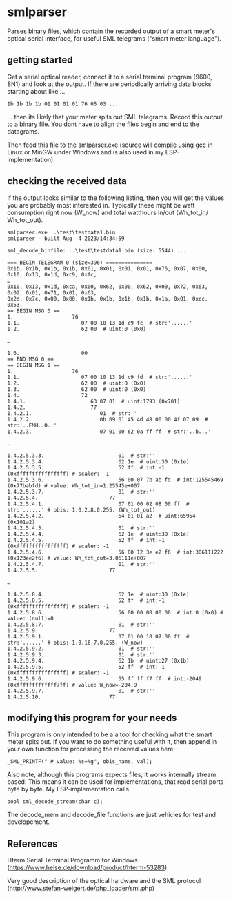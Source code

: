 # smlparser
Parses binary files, which contain the recorded output of a smart meter's optical serial interface, for useful SML telegrams ("smart meter language").

## getting started

Get a serial optical reader, connect it to a serial terminal program (9600, 8N1) and look at the output.
If there are periodically arriving data blocks starting about like ...
```
1b 1b 1b 1b 01 01 01 01 76 05 03 ...
```
... then its likely that your meter spits out SML telegrams.
Record this output to a binary file. You dont have to align the files begin and end to the datagrams.

Then feed this file to the smlparser.exe (source will compile using gcc in Linux or MinGW under Windows and is also used in my ESP-implementation).

## checking the received data

If the output looks similar to the following listing, then you will get the values you are probably most interested in.
Typically these might be
watt consumption right now (W_now) and
total watthours in/out (Wh_tot_in/ Wh_tot_out).

```
smlparser.exe ..\test\testdata1.bin
smlparser - built Aug  4 2023/14:34:59

sml_decode_binfile: ..\test\testdata1.bin (size: 5544) ...

=== BEGIN TELEGRAM 0 (size=396) ===============
0x1b, 0x1b, 0x1b, 0x1b, 0x01, 0x01, 0x01, 0x01, 0x76, 0x07, 0x00, 0x10, 0x13, 0x1d, 0xc9, 0xfc,
…
0x10, 0x13, 0x1d, 0xca, 0x00, 0x62, 0x00, 0x62, 0x00, 0x72, 0x63, 0x02, 0x01, 0x71, 0x01, 0x63,
0x2d, 0x7c, 0x00, 0x00, 0x1b, 0x1b, 0x1b, 0x1b, 0x1a, 0x01, 0xcc, 0x53,
== BEGIN MSG 0 ==
1.                   76
1.1.                    07 00 10 13 1d c9 fc  # str:'......'
1.2.                    62 00  # uint:0 (0x0)

…

1.6.                    00
== END MSG 0 ==
== BEGIN MSG 1 ==
1.                   76
1.1.                    07 00 10 13 1d c9 fd  # str:'......'
1.2.                    62 00  # uint:0 (0x0)
1.3.                    62 00  # uint:0 (0x0)
1.4.                    72
1.4.1.                     63 07 01  # uint:1793 (0x701)
1.4.2.                     77
1.4.2.1.                      01  # str:''
1.4.2.2.                      0b 09 01 45 4d 48 00 00 4f 07 09  # str:'..EMH..O..'
1.4.2.3.                      07 01 00 62 0a ff ff  # str:'..b...'

…

1.4.2.5.3.3.                        01  # str:''
1.4.2.5.3.4.                        62 1e  # uint:30 (0x1e)
1.4.2.5.3.5.                        52 ff  # int:-1 (0xffffffffffffffff) # scaler: -1
1.4.2.5.3.6.                        56 00 07 7b ab fd  # int:125545469 (0x77babfd) # value: Wh_tot_in=1.25545e+007
1.4.2.5.3.7.                        01  # str:''
1.4.2.5.4.                       77
1.4.2.5.4.1.                        07 01 00 02 08 00 ff  # str:'......' # obis: 1.0.2.8.0.255. (Wh_tot_out)
1.4.2.5.4.2.                        64 01 01 a2  # uint:65954 (0x101a2)
1.4.2.5.4.3.                        01  # str:''
1.4.2.5.4.4.                        62 1e  # uint:30 (0x1e)
1.4.2.5.4.5.                        52 ff  # int:-1 (0xffffffffffffffff) # scaler: -1
1.4.2.5.4.6.                        56 00 12 3e e2 f6  # int:306111222 (0x123ee2f6) # value: Wh_tot_out=3.06111e+007
1.4.2.5.4.7.                        01  # str:''
1.4.2.5.5.                       77

…

1.4.2.5.8.4.                        62 1e  # uint:30 (0x1e)
1.4.2.5.8.5.                        52 ff  # int:-1 (0xffffffffffffffff) # scaler: -1
1.4.2.5.8.6.                        56 00 00 00 00 00  # int:0 (0x0) # value: (null)=0
1.4.2.5.8.7.                        01  # str:''
1.4.2.5.9.                       77
1.4.2.5.9.1.                        07 01 00 10 07 00 ff  # str:'......' # obis: 1.0.16.7.0.255. (W_now)
1.4.2.5.9.2.                        01  # str:''
1.4.2.5.9.3.                        01  # str:''
1.4.2.5.9.4.                        62 1b  # uint:27 (0x1b)
1.4.2.5.9.5.                        52 ff  # int:-1 (0xffffffffffffffff) # scaler: -1
1.4.2.5.9.6.                        55 ff ff f7 ff  # int:-2049 (0xfffffffffffff7ff) # value: W_now=-204.9
1.4.2.5.9.7.                        01  # str:''
1.4.2.5.10.                      77
```

## modifying this program for your needs

This program is only intended to be a a tool for checking what the smart meter spits out.
If you want to do something useful with it, then append in your own function for processing the received values here:
```
_SML_PRINTF(" # value: %s=%g", obis_name, val);
```
Also note, although this programs expects files, it works internally stream based: This means it can be used for implementations, that read serial ports byte by byte.
My ESP-implementation calls  
```
bool sml_decode_stream(char c);
```
The decode_mem and decode_file functions are just vehicles for test and developement.


## References


Hterm Serial Terminal Programm for Windows
(https://www.heise.de/download/product/hterm-53283)

Very good description of the optical hardware and the SML protocol
(http://www.stefan-weigert.de/php_loader/sml.php)


